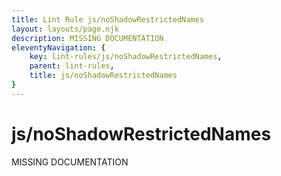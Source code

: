 ```yaml
---
title: Lint Rule js/noShadowRestrictedNames
layout: layouts/page.njk
description: MISSING DOCUMENTATION
eleventyNavigation: {
	key: lint-rules/js/noShadowRestrictedNames,
	parent: lint-rules,
	title: js/noShadowRestrictedNames
}
---
```


# js/noShadowRestrictedNames

MISSING DOCUMENTATION
